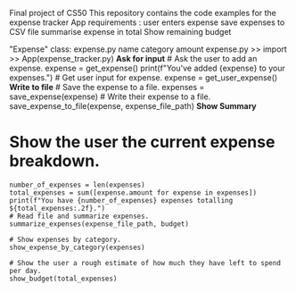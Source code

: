 Final project of CS50
This repository contains the code examples for the expense tracker
App requirements :
  user enters expense
  save expenses to CSV file
  summarise expense in total
  Show remaining budget


  "Expense" class: expense.py
    name
    category
    amount
  expense.py >> import >> App(expense_tracker.py)
**Ask for input**
      # Ask the user to add an expense.
    expense = get_expense()
    print(f"You've added {expense} to your expenses.")
    # Get user input for expense.
    expense = get_user_expense()
**Write to file**
      # Save the expense to a file.
    expenses = save_expense(expense)
    # Write their expense to a file.
    save_expense_to_file(expense, expense_file_path)
**Show Summary**
  # Show the user the current expense breakdown.
    number_of_expenses = len(expenses)
    total_expenses = sum([expense.amount for expense in expenses])
    print(f"You have {number_of_expenses} expenses totalling ${total_expenses:.2f}.")
    # Read file and summarize expenses.
    summarize_expenses(expense_file_path, budget)

    # Show expenses by category.
    show_expense_by_category(expenses)

    # Show the user a rough estimate of how much they have left to spend per day.
    show_budget(total_expenses)
  
